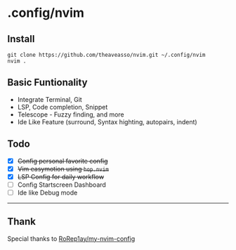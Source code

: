 # .config/nvim

## Install
```
git clone https://github.com/theaveasso/nvim.git ~/.config/nvim
nvim .
```

## Basic Funtionality
- Integrate Terminal, Git
- LSP, Code completion, Snippet
- Telescope - Fuzzy finding, and more
- Ide Like Feature (surround, Syntax highting, autopairs, indent)

## Todo
- [x] ~~Config personal favorite config~~
- [x] ~~Vim easymotion using `hop.nvim`~~
- [x] ~~LSP Config for daily workflow~~
- [ ] Config Startscreen Dashboard
- [ ] Ide like Debug mode

---
## Thank
Special thanks to [RoRep1ay/my-nvim-config](https://github.com/RoRep1ay/my-nvim-config)



